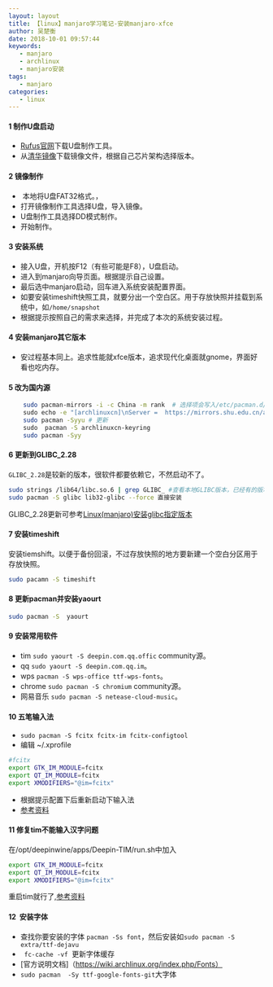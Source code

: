 ```yaml
---
layout: layout
title: 【linux】manjaro学习笔记-安装manjaro-xfce
author: 吴楚衡
date: 2018-10-01 09:57:44
keywords: 
   - manjaro
   - archlinux
   - manjaro安装
tags:
   - manjaro
categories: 
   - linux 
---
```

#### 1 制作U盘启动
* [Rufus官网](https://rufus.akeo.ie/)下载U盘制作工具。
* 从[清华镜像](https://mirrors.tuna.tsinghua.edu.cn/manjaro-cd/)下载镜像文件，根据自己芯片架构选择版本。
<!--more-->

#### 2 镜像制作
*  本地将U盘FAT32格式。，
* 打开镜像制作工具选择U盘，导入镜像。
* U盘制作工具选择DD模式制作。
* 开始制作。

#### 3 安装系统
* 接入U盘，开机按F12（有些可能是F8），U盘启动。
* 进入到manjaro向导页面。根据提示自己设置。
* 最后选中manjaro启动，回车进入系统安装配置界面。
* 如要安装timeshift快照工具，就要分出一个空白区。用于存放快照并挂载到系统中，如`/home/snapshot`
* 根据提示按照自己的需求来选择，并完成了本次的系统安装过程。

#### 4 安装manjaro其它版本
* 安过程基本同上。追求性能就xfce版本，追求现代化桌面就gnome，界面好看也吃内存。

#### 5 改为国内源
``` bash
	sudo pacman-mirrors -i -c China -m rank  # 选择项会写入/etc/pacman.d/mirrorlist
    sudo echo -e "[archlinuxcn]\nServer =  https://mirrors.shu.edu.cn/archlinuxcn/$arch" >> /etc/pacman.conf #配置软件源
    sudo pacman -Syyu # 更新
    sudo  pacman -S archlinuxcn-keyring
    sudo pacman -Syy
```

#### 6 更新到GLIBC_2.28
`GLIBC_2.28`是较新的版本，很软件都要依赖它，不然启动不了。
``` bash 
sudo strings /lib64/libc.so.6 | grep GLIBC_ #查看本地GLIBC版本，已经有的版本库没有到2.28就安装更新
sudo pacman -S glibc lib32-glibc --force 直接安装
```
GLIBC_2.28更新可参考[Linux(manjaro)安装glibc指定版本](https://blog.csdn.net/HD2killers/article/details/81163166)
#### 7 安装timeshift
安装tiemshift。以便于备份回滚，不过存放快照的地方要新建一个空白分区用于存放快照。
``` bash 
sudo pacamn -S timeshift 
```
#### 8 更新pacman并安装yaourt 
``` bash 
sudo pacman -S  yaourt 
```
#### 9 安装常用软件
 * tim `sudo yaourt -S deepin.com.qq.offic` community源。
 * qq `sudo yaourt -S deepin.com.qq.im`。
 * wps `pacman -S wps-office ttf-wps-fonts`。
 * chrome `sudo pacman -S chromium` community源。
 * 网易音乐 `sudo pacman -S netease-cloud-music`。
####  10 五笔输入法
 * `sudo pacman -S fcitx fcitx-im fcitx-configtool`
 * 编辑 ~/.xprofile
 ``` bash 
 #fcitx
 export GTK_IM_MODULE=fcitx 
 export QT_IM_MODULE=fcitx 
 export XMODIFIERS="@im=fcitx"
```
* 根据提示配置下后重新启动下输入法
* [参考资料](https://wiki.archlinux.org/index.php/Fcitx)

#### 11 修复tim不能输入汉字问题
在/opt/deepinwine/apps/Deepin-TIM/run.sh中加入
``` bash 
export GTK_IM_MODULE=fcitx
export QT_IM_MODULE=fcitx
export XMODIFIERS="@im=fcitx"
```
重启tim就行了,[参考资料](http://blog.sciencenet.cn/blog-117412-1137251.html)

#### 12  安装字体
* 查找你要安装的字体 `pacman -Ss font`，然后安装如`sudo pacman -S extra/ttf-dejavu` 
* ` fc-cache -vf`  更新字体缓存
* [官方说明文档]（https://wiki.archlinux.org/index.php/Fonts）
* `sudo pacman  -Sy ttf-google-fonts-git`大字体

